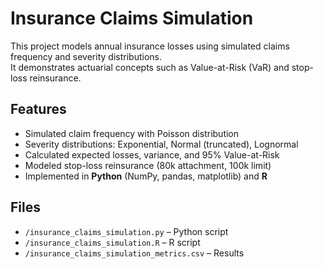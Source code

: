 # Insurance Claims Simulation

This project models annual insurance losses using simulated claims frequency and severity distributions.  
It demonstrates actuarial concepts such as Value-at-Risk (VaR) and stop-loss reinsurance.  

## Features
- Simulated claim frequency with Poisson distribution
- Severity distributions: Exponential, Normal (truncated), Lognormal
- Calculated expected losses, variance, and 95% Value-at-Risk
- Modeled stop-loss reinsurance (80k attachment, 100k limit)
- Implemented in **Python** (NumPy, pandas, matplotlib) and **R**

## Files
- `/insurance_claims_simulation.py` – Python script
- `/insurance_claims_simulation.R` – R script
- `/insurance_claims_simulation_metrics.csv` – Results

